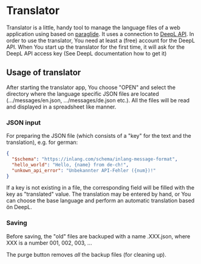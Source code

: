 # Translator

Translator is a little, handy tool to manage the language files of a web application
using based on [paraglide](https://inlang.com/m/gerre34r/library-inlang-paraglideJs).
It uses a connection to [DeepL API](https://www.deepl.com/de/products/api). In order to use the
translator, You need at least a (free) account for the DeepL API. When You start up the translator
for the first time, it will ask for the DeepL API access key (See DeepL documentation how to get it)

## Usage of translator

After starting the translator app, You choose "OPEN" and select the directory where the
language specific JSON files are located (.../messages/en.json, .../messages/de.json etc.).
All the files will be read and displayed in a spreadsheet like manner.

### JSON input
For preparing the JSON file (which consists of a "key" for the text and the translation), e.g.
for german:
```json
{
  "$schema": "https://inlang.com/schema/inlang-message-format",
  "hello_world": "Hello, {name} from de-ch!",
  "unkown_api_error": "Unbekannter API-Fehler ({num})!"
}
```
If a key is not existing in a file, the corresponding field will be filled with
the key as "translated" value. The translation may be entered by hand, or
You can choose the base language and perform an automatic translation based
ön DeepL.

### Saving
Before saving, the "old" files are backuped with a name <lang>.XXX.json, where
XXX is a number 001, 002, 003, ...

The purge button removes *all* the backup files (for cleaning up).
